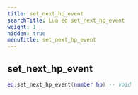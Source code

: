 ```yaml
---
title: set_next_hp_event
searchTitle: Lua eq set_next_hp_event
weight: 1
hidden: true
menuTitle: set_next_hp_event
---
```

## set_next_hp_event
```lua
eq.set_next_hp_event(number hp) -- void
```